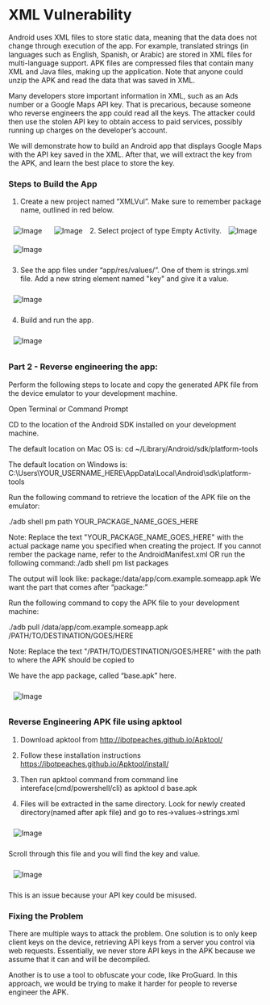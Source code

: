 # XML Vulnerability

Android uses XML files to store static data, meaning that the data does not change through execution of the app. For example, translated strings (in languages such as English, Spanish, or Arabic) are stored in XML files for multi-language support. APK files are compressed files that contain many XML and Java files, making up the application.  Note that anyone could unzip the APK and read the data that was saved in XML. 

Many developers store important information in XML, such as an Ads number or a Google Maps API key. That is precarious, because someone who reverse engineers the app could read all the keys. The attacker could then use the stolen API key to obtain access to paid services, possibly running up charges on the developer’s account. 

We will demonstrate how to build an Android app that displays Google Maps with the API key saved in the XML. After that, we will extract the key from the APK, and learn the best place to store the key.

### Steps to Build the App

1.	Create a new project named “XMLVul”. Make sure to remember package name, outlined in red below.

<img style="margin:10px;" src="https://github.com/dan7800/VulnerableAndroidAppOracle/blob/master/Pictures/XMLVul/image1.png" alt="Image">
<img style="margin:10px;" src="https://github.com/dan7800/VulnerableAndroidAppOracle/blob/master/Pictures/XMLVul/image2.png" alt="Image">
2.	Select project of type Empty Activity.
<img style="margin:10px;" src="https://github.com/dan7800/VulnerableAndroidAppOracle/blob/master/Pictures/XMLVul/image3.png" alt="Image">
<img style="margin:10px;" src="https://github.com/dan7800/VulnerableAndroidAppOracle/blob/master/Pictures/XMLVul/image4.png" alt="Image">


3.	See the app files under “app/res/values/”. One of them is strings.xml file. Add a new string element named "key" and give it a value.   

<img style="margin:10px;" src="https://github.com/dan7800/VulnerableAndroidAppOracle/blob/master/Pictures/XMLVul/image5.png" alt="Image">

4.	Build and run the app.

<img style="margin:10px;" src="https://github.com/dan7800/VulnerableAndroidAppOracle/blob/master/Pictures/XMLVul/image8.png" alt="Image">


### Part 2 - Reverse engineering the app:

Perform the following steps to locate and copy the generated APK file from the device emulator to your development machine.

Open Terminal or Command Prompt

CD to the location of the Android SDK installed on your development machine.

The default location on Mac OS is: cd ~/Library/Android/sdk/platform-tools

The default location on Windows is: C:\Users\YOUR_USERNAME_HERE\AppData\Local\Android\sdk\platform-tools

Run the following command to retrieve the location of the APK file on the emulator:

./adb shell pm path YOUR_PACKAGE_NAME_GOES_HERE

Note: Replace the text "YOUR_PACKAGE_NAME_GOES_HERE" with the actual package name you specified when creating the project. If you cannot rember the package name, refer to the AndroidManifest.xml OR run the following command:./adb shell pm list packages

The output will look like: package:/data/app/com.example.someapp.apk We want the part that comes after “package:”

Run the following command to copy the APK file to your development machine:

./adb pull /data/app/com.example.someapp.apk /PATH/TO/DESTINATION/GOES/HERE

Note: Replace the text "/PATH/TO/DESTINATION/GOES/HERE" with the path to where the APK should be copied to

We have the app package, called “base.apk” here.

<img style="margin:10px;" src="https://github.com/dan7800/VulnerableAndroidAppOracle/blob/master/Pictures/XML/image6.png" alt="Image">


### Reverse Engineering APK file using apktool

1. Download apktool from http://ibotpeaches.github.io/Apktool/

2. Follow these installation instructions https://ibotpeaches.github.io/Apktool/install/ 

3. Then run apktool command from command line intereface(cmd/powershell/cli) as
    apktool d base.apk 
    
4. Files will be extracted in the same directory. Look for newly created directory(named after apk file) and go to 
res->values->strings.xml

<img style="margin:10px;" src="https://github.com/dan7800/VulnerableAndroidAppOracle/blob/master/Pictures/XMLVul/image6.png" alt="Image">

Scroll through this file and you will find the key and value.

<img style="margin:10px;" src="https://github.com/dan7800/VulnerableAndroidAppOracle/blob/master/Pictures/XMLVul/image7.png" alt="Image">



This is an issue because your API key could be misused.

### Fixing the Problem

There are multiple ways to attack the problem. One solution is to only keep client keys on the device, retrieving API keys from a server you control via web requests. Essentially, we never store API keys in the APK because we assume that it can and will be decompiled.

Another is to use a tool to obfuscate your code, like ProGuard. In this approach, we would be trying to make it harder for people to reverse engineer the APK.
